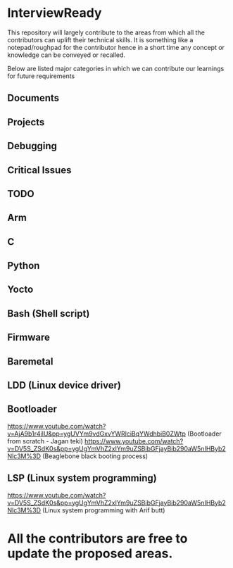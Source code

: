 # InterviewReady
This repository will largely contribute to the areas from which all the contributors can uplift their technical skills.
It is something like a notepad/roughpad for the contributor hence in a short time any concept or knowledge can be conveyed or recalled.


Below are listed major categories in which we can contribute our learnings for future requirements

## Documents
## Projects
## Debugging 
## Critical Issues
## TODO
## Arm
## C 
## Python
## Yocto
## Bash (Shell script)
## Firmware
## Baremetal
## LDD (Linux device driver)
## Bootloader
https://www.youtube.com/watch?v=AjA9b1r4ilU&pp=ygUVYm9vdGxvYWRlciBqYWdhbiB0ZWtp (Bootloader from scratch - Jagan teki)
https://www.youtube.com/watch?v=DV5S_ZSdK0s&pp=ygUgYmVhZ2xlYm9uZSBibGFjayBib290aW5nIHByb2Nlc3M%3D (Beaglebone black booting process)
## LSP (Linux system programming)
https://www.youtube.com/watch?v=DV5S_ZSdK0s&pp=ygUgYmVhZ2xlYm9uZSBibGFjayBib290aW5nIHByb2Nlc3M%3D (Linux system programming with Arif butt)

# All the contributors are free to update the proposed areas.
